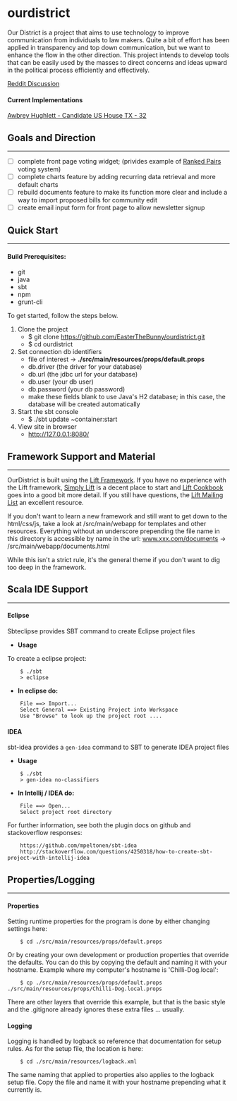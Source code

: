 # ourdistrict

Our District is a project that aims to use technology to improve communication from individuals to law makers.
Quite a bit of effort has been applied in transparency and top down communication, but we want to enhance the
flow in the other direction. This project intends to develop tools that can be easily used by the masses to
direct concerns and ideas upward in the political process efficiently and effectively.

[Reddit Discussion](https://www.reddit.com/r/OurDistrict/)

#### Current Implementations
[Awbrey Hughlett - Candidate US House TX - 32](http://www.ourdistrict32.com)

## Goals and Direction
------------------

- [ ] complete front page voting widget; (privides example of [Ranked Pairs](https://en.wikipedia.org/wiki/Ranked_pairs) voting system)
- [ ] complete charts feature by adding recurring data retrieval and more default charts
- [ ] rebuild documents feature to make its function more clear and include a way to import proposed bills for community edit
- [ ] create email input form for front page to allow newsletter signup

## Quick Start
-----------
#### Build Prerequisites:
- git
- java
- sbt
- npm
- grunt-cli

To get started, follow the steps below.

1. Clone the project
	- $ git clone https://github.com/EasterTheBunny/ourdistrict.git
	- $ cd ourdistrict
2. Set connection db identifiers
	- file of interest -> **./src/main/resources/props/default.props**
	- db.driver (the driver for your database)
	- db.url (the jdbc url for your database)
	- db.user (your db user)
	- db.password (your db password)
	- make these fields blank to use Java's H2 database; in this case, the database will be created automatically
3. Start the sbt console
	- $ ./sbt update ~container:start
4. View site in browser
	- http://127.0.0.1:8080/

## Framework Support and Material
-----------------
OurDistrict is built using the [Lift Framework](https://liftweb.net/). If you have no experience with the Lift framework,
[Simply Lift](https://simply.liftweb.net/) is a decent place to start and [Lift Cookbook](http://chimera.labs.oreilly.com/books/1234000000030/index.html)
goes into a good bit more detail. If you still have questions, the [Lift Mailing List](https://groups.google.com/forum/#!forum/liftweb) an excellent
resource.

If you don't want to learn a new framework and still want to get down to the html/css/js, take a look at
/src/main/webapp for templates and other resources. Everything without an underscore prepending the file name
in this directory is accessible by name in the url:
www.xxx.com/documents -> /src/main/webapp/documents.html

While this isn't a strict rule, it's the general theme if you don't want to dig too deep in the framework.

## Scala IDE Support 
-----------------

#### Eclipse 

Sbteclipse provides SBT command to create Eclipse project files

* **Usage** 

To create a eclipse project: 
```
	$ ./sbt
	> eclipse
```
* **In eclipse do:** 
```
	File ==> Import...
	Select General ==> Existing Project into Workspace 
	Use "Browse" to look up the project root ....
```
#### IDEA

sbt-idea provides a `gen-idea` command to SBT to generate IDEA project files

* **Usage**
```
	$ ./sbt
	> gen-idea no-classifiers
```
* **In Intellij / IDEA do:**
```
	File ==> Open...
	Select project root directory
```
For further information, see both the plugin docs on github and stackoverflow responses:
```
	https://github.com/mpeltonen/sbt-idea
	http://stackoverflow.com/questions/4250318/how-to-create-sbt-project-with-intellij-idea
```

## Properties/Logging
-----------------

#### Properties
Setting runtime properties for the program is done by either changing settings here:
```
    $ cd ./src/main/resources/props/default.props
```
Or by creating your own development or production properties that override the defaults. You can do this by
copying the default and naming it with your hostname. Example where my computer's hostname is 'Chilli-Dog.local':
```
    $ cp ./src/main/resources/props/default.props ./src/main/resources/props/Chilli-Dog.local.props
```
There are other layers that override this example, but that is the basic style and the .gitignore already
ignores these extra files ... usually.

#### Logging
Logging is handled by logback so reference that documentation for setup rules. As for the setup file, the location is here:
```
    $ cd ./src/main/resources/logback.xml
```
The same naming that applied to properties also applies to the logback setup file. Copy the file and name it with
your hostname prepending what it currently is.